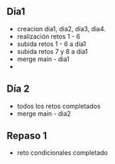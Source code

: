 ## Dia1


- creacion dia1, dia2, dia3, dia4.
- realización retos 1 - 6
- subida retos 1 - 6 a dia1
- subida retos 7 y 8 a dia1
- merge main - dia1
- 
## Día 2

- todos los retos completados
- merge main - dia2

## Repaso 1
- reto condicionales completado
